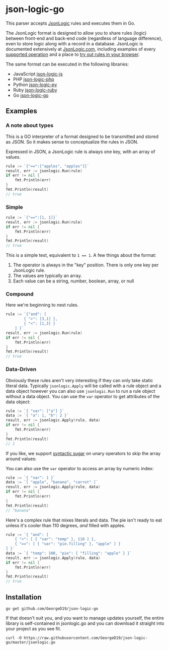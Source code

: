 # json-logic-go

This parser accepts [JsonLogic](http://jsonlogic.com) rules and executes them in Go.

The JsonLogic format is designed to allow you to share rules (logic) between front-end and back-end code (regardless of language difference), even to store logic along with a record in a database.  JsonLogic is documented extensively at [JsonLogic.com](http://jsonlogic.com), including examples of every [supported operation](http://jsonlogic.com/operations.html) and a place to [try out rules in your browser](http://jsonlogic.com/play.html).

The same format can be executed in the following libraries:
- JavaScript [json-logic-js](https://github.com/jwadhams/json-logic-js/)
- PHP [json-logic-php](https://github.com/jwadhams/json-logic-php/)
- Python [json-logic-py](https://github.com/nadirizr/json-logic-py)
- Ruby [json-logic-ruby](https://github.com/bhgames/json-logic-ruby)
- Go [json-logic-go](https://github.com/GeorgeD19/json-logic-go)

## Examples

### A note about types

This is a GO interpreter of a format designed to be transmitted and stored as JSON.  So it makes sense to conceptualize the rules in JSON.

Expressed in JSON, a JsonLogic rule is always one key, with an array of values.

```GO
rule := `{"==":["apples", "apples"]}`
result, err := jsonlogic.Run(rule)
if err != nil {
	fmt.Println(err)
}
fmt.Println(result)
// true
```

### Simple
```GO
rule := `{"==":[1, 1]}`
result, err := jsonlogic.Run(rule)
if err != nil {
	fmt.Println(err)
}
fmt.Println(result)
// true
```

This is a simple test, equivalent to `1 == 1`.  A few things about the format:

  1. The operator is always in the "key" position. There is only one key per JsonLogic rule.
  2. The values are typically an array.
  3. Each value can be a string, number, boolean, array, or null

### Compound
Here we're beginning to nest rules. 

```GO
rule := `{"and": [
		{ ">": [3,1] },
		{ "<": [1,3] }
	] }`
result, err := jsonlogic.Run(rule)
if err != nil {
	fmt.Println(err)
}
fmt.Println(result)
// true
```
    
### Data-Driven

Obviously these rules aren't very interesting if they can only take static literal data. Typically `jsonlogic.Apply` will be called with a rule object and a data object however you can also use `jsonlogic.Run` to run a rule object without a data object. You can use the `var` operator to get attributes of the data object:

```GO
rule := `{ "var": ["a"] }`
data := `{ "a": 1, "b": 2 }`
result, err := jsonlogic.Apply(rule, data)
if err != nil {
	fmt.Println(err)
}
fmt.Println(result)
// 1
```

If you like, we support [syntactic sugar](https://en.wikipedia.org/wiki/Syntactic_sugar) on unary operators to skip the array around values:

You can also use the `var` operator to access an array by numeric index:

```GO
rule := `{ "var": 1 }`
data := `[ "apple", "banana", "carrot" ]`
result, err := jsonlogic.Apply(rule, data)
if err != nil {
	fmt.Println(err)
}
fmt.Println(result)
// "banana"
```

Here's a complex rule that mixes literals and data. The pie isn't ready to eat unless it's cooler than 110 degrees, *and* filled with apples.

```GO
rule := `{ "and": [
	{ "<": [ { "var": "temp" }, 110 ] },
	{ "==": [ { "var": "pie.filling" }, "apple" ] }
] }`
data := `{ "temp": 100, "pie": { "filling": "apple" } }`
result, err := jsonlogic.Apply(rule, data)
if err != nil {
	fmt.Println(err)
}
fmt.Println(result)
// true
```
    
## Installation

```
go get github.com/GeorgeD19/json-logic-go
```

If that doesn't suit you, and you want to manage updates yourself, the entire library is self-contained in jsonlogic.go and you can download it straight into your project as you see fit.

```
curl -O https://raw.githubusercontent.com/GeorgeD19/json-logic-go/master/jsonlogic.go
```